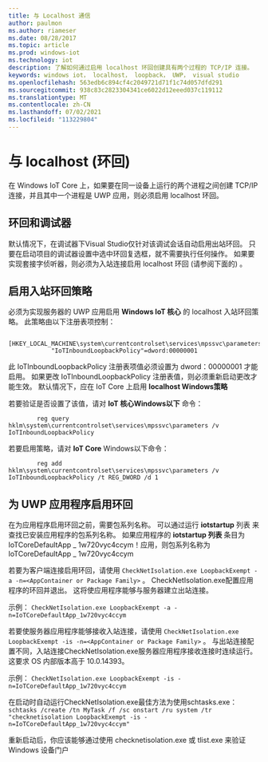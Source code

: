 ```yaml
---
title: 与 Localhost 通信
author: paulmon
ms.author: riameser
ms.date: 08/28/2017
ms.topic: article
ms.prod: windows-iot
ms.technology: iot
description: 了解如何通过启用 localhost 环回创建具有两个过程的 TCP/IP 连接。
keywords: windows iot， localhost， loopback， UWP， visual studio
ms.openlocfilehash: 563edb6c894cf4c2049721d71f1c74d057dfd291
ms.sourcegitcommit: 938c83c2823304341ce6022d12eeed037c119112
ms.translationtype: MT
ms.contentlocale: zh-CN
ms.lasthandoff: 07/02/2021
ms.locfileid: "113229804"
---
```

# <a name="communicating-with-localhost-loopback"></a>与 localhost (环回) 

在 Windows IoT Core 上，如果要在同一设备上运行的两个进程之间创建 TCP/IP 连接，并且其中一个进程是 UWP 应用，则必须启用 localhost 环回。

## <a name="loopback-and-the-debugger"></a>环回和调试器 
默认情况下，在调试器下Visual Studio仅针对该调试会话自动启用出站环回。  只要在启动项目的调试器设置中选中环回复选框，就不需要执行任何操作。  如果要实现套接字侦听器，则必须为入站连接启用 localhost 环回 (请参阅下面的) 。

## <a name="enabling-the-inbound-loopback-policy"></a>启用入站环回策略
必须为实现服务器的 UWP 应用启用 **Windows IoT 核心** 的 localhost 入站环回策略。  此策略由以下注册表项控制：
```
        [HKEY_LOCAL_MACHINE\system\currentcontrolset\services\mpssvc\parameters]
            "IoTInboundLoopbackPolicy"=dword:00000001
```
此 IoTInboundLoopbackPolicy 注册表项值必须设置为 dword：00000001 才能启用。 如果更改 IoTInboundLoopbackPolicy 注册表值，则必须重新启动更改才能生效。  默认情况下，应在 IoT Core 上启用 **localhost Windows策略**

若要验证是否设置了该值，请对 **IoT 核心Windows以下** 命令：
```
        reg query hklm\system\currentcontrolset\services\mpssvc\parameters /v IoTInboundLoopbackPolicy
```
若要启用策略，请对 **IoT Core** Windows以下命令：
```
        reg add hklm\system\currentcontrolset\services\mpssvc\parameters /v IoTInboundLoopbackPolicy /t REG_DWORD /d 1
```

## <a name="enabling-loopback-for-a-uwp-application"></a>为 UWP 应用程序启用环回
在为应用程序启用环回之前，需要包系列名称。  可以通过运行 **iotstartup** 列表 来查找已安装应用程序的包系列名称。  如果应用程序的 **iotstartup 列表** 条目为 IoTCoreDefaultApp \_ 1w720vyc4ccym！应用，则包系列名称为 IoTCoreDefaultApp \_ 1w720vyc4ccym

若要为客户端连接启用环回，请使用 `CheckNetIsolation.exe LoopbackExempt -a -n=<AppContainer or Package Family>` 。  CheckNetIsolation.exe配置应用程序的环回并退出。 这将使应用程序能够与服务器建立出站连接。

示例： `CheckNetIsolation.exe LoopbackExempt -a -n=IoTCoreDefaultApp_1w720vyc4ccym`

若要使服务器应用程序能够接收入站连接，请使用 `CheckNetIsolation.exe LoopbackExempt -is -n=<AppContainer or Package Family>` 。 与出站连接配置不同，入站连接CheckNetIsolation.exe服务器应用程序接收连接时连续运行。  这要求 OS 内部版本高于 10.0.14393。

示例： `CheckNetIsolation.exe LoopbackExempt -is -n=IoTCoreDefaultApp_1w720vyc4ccym`

在启动时自动运行CheckNetIsolation.exe最佳方法为使用schtasks.exe： `schtasks /create /tn MyTask /f /sc onstart /ru system /tr "checknetisolation LoopbackExempt -is -n=IoTCoreDefaultApp_1w720vyc4ccym"`

重新启动后，你应该能够通过使用 checknetisolation.exe 或 tlist.exe 来验证Windows 设备门户[](https://developer.microsoft.com/windows/iot/docs/deviceportal)
